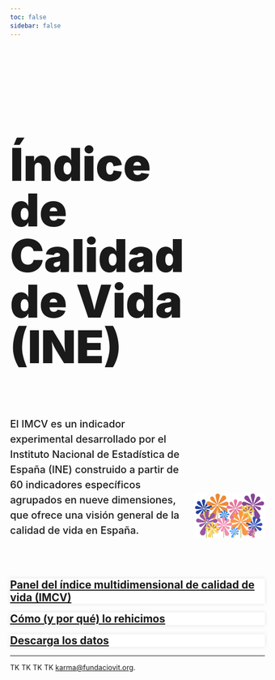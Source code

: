 ```yaml
---
toc: false
sidebar: false
---
```


<style>

.hero {
  display: flex;
  flex-direction: column;
  font-family: var(--sans-serif);
  margin: 4rem 0 4rem;
  text-wrap: balance;
}

.hero h1 {
  max-width: 36rem;
  padding-bottom: 2rem;
  font-size: 14vw;
  font-weight: 900;
  line-height: 1;
  background-clip: text;
}

.hero h2 {
  margin: 0;
  max-width: 100%;
  font-size: 20px;
  font-style: initial;
  font-weight: 500;
  line-height: 1.5;
  color: var(--theme-foreground-muted);
}

.card {
  background-color:white;
  border: none;
  box-shadow: 0 0 .5rem rgba(0,0,0,0.1);
}

.card h2 {
  margin-top: 1rem;
}

iframe {
  width: 100%;
  border:none;
  -ms-zoom: 0.85;
  -moz-transform: scale(0.85);
  -moz-transform-origin: 0 0;
  -o-transform: scale(0.85);
  -o-transform-origin: 0 0;
  -webkit-transform: scale(0.85);
  -webkit-transform-origin: 0 0;
  height: 36rem;
  border-radius: 1rem;
  box-shadow: 0 0 1rem rgba(0,0,0,0.15);
  pointer-events:none;
}

#observablehq-footer {
  display:none;
}

.endnote {
  font-family: var(--sans-serif);
  color: var(--theme-foreground-muted);
}

@media (min-width: 640px) {
  .hero h1 {
    font-size: 90px;
  }
}

</style>

<div style="display: grid; grid-template-columns: 1fr 1fr; gap: 20px; align-items: end">
  <div class="hero">
    <h1>Índice de Calidad de Vida (INE)</h1>
      <h2>El IMCV es un indicador experimental desarrollado por el Instituto Nacional de Estadística de España (INE) construido a partir de 60 indicadores específicos agrupados en nueve dimensiones, que ofrece una visión general de la calidad de vida en España.
    </h2>
  </div>
  <img alt="flowers background" style="max-width: 100%; height: auto; margin-bottom: 4rem" src="./flowersBG.png" >

</div>
<!-- <iframe id="iframe" scrolling="no" src="https://sequera.fndvit.org/"></iframe> -->


<div class="grid grid-cols-3">
  <div class="card">
    <h2><a href="imcv-dashboard">Panel del índice multidimensional de calidad de vida (IMCV)</a></h2>
  </div>
  <div class="card">
    <h2><a href="making-of">Cómo (y por qué) lo rehicimos</a></h2>
  </div>
  <div class="card">
    <h2><a href="data">Descarga los datos</a></h2>
  </div>
</div>

--- 
<p class="endnote">TK TK TK TK <a href="mailto:karma@fundaciovit.org">karma@fundaciovit.org</a>.</p>